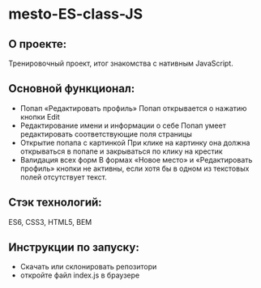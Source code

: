 # **mesto-ES-class-JS**

## О проекте:
Тренировочный проект, итог знакомства с нативным JavaScript.

## Основной функционал:
- Попап «Редактировать профиль»
Попап открывается о нажатию кнопки Edit
- Редактирование имени и информации о себе
Попап умеет редактировать соответствующие поля страницы
- Открытие попапа с картинкой
При клике на картинку она должна открываться в попапе и закрываться по клику на крестик
- Валидация всех форм
В формах «Новое место» и «Редактировать профиль» кнопки не активны, если хотя бы в одном из текстовых полей отсутствует текст. 

## Стэк технологий:
ES6, CSS3, HTML5, BEM

## Инструкции по запуску:
- Скачать или склонировать репозитори
- откройте файл index.js в браузере


